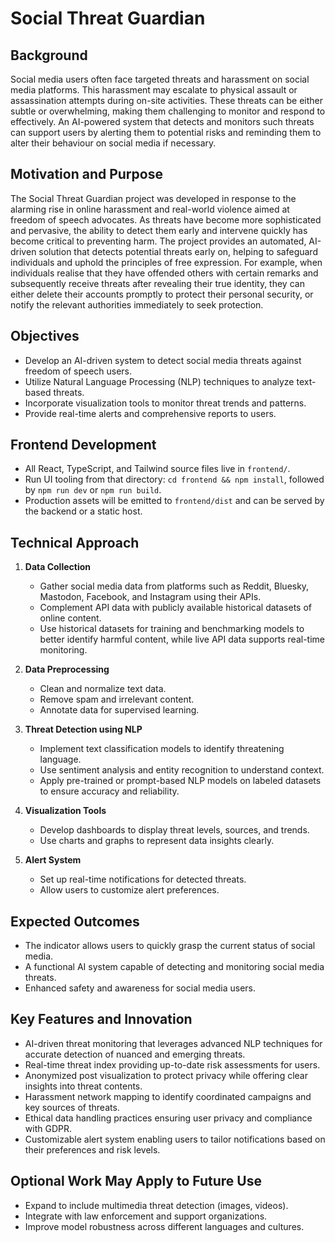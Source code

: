 # Social Threat Guardian

## Background
Social media users often face targeted threats and harassment on social media platforms. This harassment may escalate to physical assault or assassination attempts during on-site activities. These threats can be either subtle or overwhelming, making them challenging to monitor and respond to effectively. An AI-powered system that detects and monitors such threats can support users by alerting them to potential risks and reminding them to alter their behaviour on social media if necessary.

## Motivation and Purpose
The Social Threat Guardian project was developed in response to the alarming rise in online harassment and real-world violence aimed at freedom of speech advocates. As threats have become more sophisticated and pervasive, the ability to detect them early and intervene quickly has become critical to preventing harm. The project provides an automated, AI-driven solution that detects potential threats early on, helping to safeguard individuals and uphold the principles of free expression. For example, when individuals realise that they have offended others with certain remarks and subsequently receive threats after revealing their true identity, they can either delete their accounts promptly to protect their personal security, or notify the relevant authorities immediately to seek protection.

## Objectives
- Develop an AI-driven system to detect social media threats against freedom of speech users.
- Utilize Natural Language Processing (NLP) techniques to analyze text-based threats.
- Incorporate visualization tools to monitor threat trends and patterns.
- Provide real-time alerts and comprehensive reports to users.

## Frontend Development
- All React, TypeScript, and Tailwind source files live in `frontend/`.
- Run UI tooling from that directory: `cd frontend && npm install`, followed by `npm run dev` or `npm run build`.
- Production assets will be emitted to `frontend/dist` and can be served by the backend or a static host.


## Technical Approach
1. **Data Collection**
   - Gather social media data from platforms such as Reddit, Bluesky, Mastodon, Facebook, and Instagram using their APIs.
   - Complement API data with publicly available historical datasets of online content.
   - Use historical datasets for training and benchmarking models to better identify harmful content, while live API data supports real-time monitoring.

2. **Data Preprocessing**
   - Clean and normalize text data.
   - Remove spam and irrelevant content.
   - Annotate data for supervised learning.

3. **Threat Detection using NLP**
   - Implement text classification models to identify threatening language.
   - Use sentiment analysis and entity recognition to understand context.
   - Apply pre-trained or prompt-based NLP models on labeled datasets to ensure accuracy and reliability.

4. **Visualization Tools**
   - Develop dashboards to display threat levels, sources, and trends.
   - Use charts and graphs to represent data insights clearly.

5. **Alert System**
   - Set up real-time notifications for detected threats.
   - Allow users to customize alert preferences.

## Expected Outcomes
- The indicator allows users to quickly grasp the current status of social media.
- A functional AI system capable of detecting and monitoring social media threats.
- Enhanced safety and awareness for social media users.

## Key Features and Innovation
- AI-driven threat monitoring that leverages advanced NLP techniques for accurate detection of nuanced and emerging threats.
- Real-time threat index providing up-to-date risk assessments for users.
- Anonymized post visualization to protect privacy while offering clear insights into threat contents.
- Harassment network mapping to identify coordinated campaigns and key sources of threats.
- Ethical data handling practices ensuring user privacy and compliance with GDPR.
- Customizable alert system enabling users to tailor notifications based on their preferences and risk levels.

## Optional Work May Apply to Future Use
- Expand to include multimedia threat detection (images, videos).
- Integrate with law enforcement and support organizations.
- Improve model robustness across different languages and cultures.
